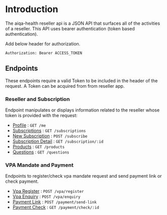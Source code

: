 # Introduction

The aiqa-health reseller api is a JSON API that surfaces all of the activities of a reseller. This API uses bearer authentication (token based authentication).

Add below header for authorization.

`Authorization: Bearer ACCESS_TOKEN`

## Endpoints

These endpoints require a valid Token to be included in the header of the request. A Token can be acquired from from reseller app.

### Reseller and Subscription

Endpoint manipulates or displays information related to the reseller whose token is provided with the request:

- [Profile](reseller/me.md) : `GET /me`
- [Subscriptions](subscription/subscriptions.md) : `GET /subscriptions`
- [New Subscription](subscription/subscribe.md) : `POST /subscribe`
- [Subscription Detail](subscription/subscription.md) : `GET /subscription/:id`
- [Products](subscription/products.md) : `GET /products`
- [Questions](subscription/questions.md) : `GET /questions`

### VPA Mandate and Payment

Endpoints to register/check vpa mandate request and send payment link or check payment.

- [Vpa Register](vpa/register.md) : `POST /vpa/register`
- [Vpa Enquiry](vpa/enquiry.md) : `POST /vpa/enquiry`
- [Payment Link](payment/send-link.md) : `POST /payment/send-link`
- [Payment Check](payment/check.md) : `GET /payment/check/:id`
